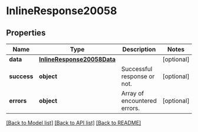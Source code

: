 # InlineResponse20058

## Properties
Name | Type | Description | Notes
------------ | ------------- | ------------- | -------------
**data** | [**InlineResponse20058Data**](InlineResponse20058Data.md) |  | [optional] 
**success** | **object** | Successful response or not. | [optional] 
**errors** | **object** | Array of encountered errors. | [optional] 

[[Back to Model list]](../README.md#documentation-for-models) [[Back to API list]](../README.md#documentation-for-api-endpoints) [[Back to README]](../README.md)

